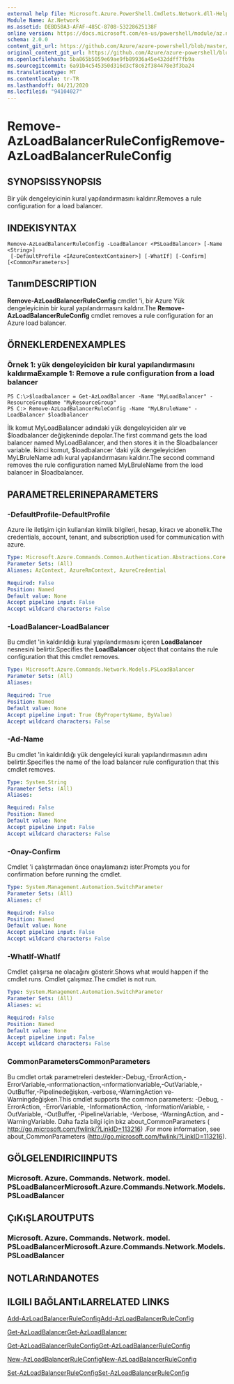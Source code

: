 ```yaml
---
external help file: Microsoft.Azure.PowerShell.Cmdlets.Network.dll-Help.xml
Module Name: Az.Network
ms.assetid: DEBD58A3-AFAF-485C-8708-53228625138F
online version: https://docs.microsoft.com/en-us/powershell/module/az.network/remove-azloadbalancerruleconfig
schema: 2.0.0
content_git_url: https://github.com/Azure/azure-powershell/blob/master/src/Network/Network/help/Remove-AzLoadBalancerRuleConfig.md
original_content_git_url: https://github.com/Azure/azure-powershell/blob/master/src/Network/Network/help/Remove-AzLoadBalancerRuleConfig.md
ms.openlocfilehash: 5ba865b5059e69ae9fb89936a45e432ddff7fb9a
ms.sourcegitcommit: 6a91b4c545350d316d3cf8c62f384478e3f3ba24
ms.translationtype: MT
ms.contentlocale: tr-TR
ms.lasthandoff: 04/21/2020
ms.locfileid: "94104027"
---
```

# <span data-ttu-id="a5b8b-101">Remove-AzLoadBalancerRuleConfig</span><span class="sxs-lookup"><span data-stu-id="a5b8b-101">Remove-AzLoadBalancerRuleConfig</span></span>

## <span data-ttu-id="a5b8b-102">SYNOPSIS</span><span class="sxs-lookup"><span data-stu-id="a5b8b-102">SYNOPSIS</span></span>
<span data-ttu-id="a5b8b-103">Bir yük dengeleyicinin kural yapılandırmasını kaldırır.</span><span class="sxs-lookup"><span data-stu-id="a5b8b-103">Removes a rule configuration for a load balancer.</span></span>

## <span data-ttu-id="a5b8b-104">INDEKI</span><span class="sxs-lookup"><span data-stu-id="a5b8b-104">SYNTAX</span></span>

```
Remove-AzLoadBalancerRuleConfig -LoadBalancer <PSLoadBalancer> [-Name <String>]
 [-DefaultProfile <IAzureContextContainer>] [-WhatIf] [-Confirm] [<CommonParameters>]
```

## <span data-ttu-id="a5b8b-105">Tanım</span><span class="sxs-lookup"><span data-stu-id="a5b8b-105">DESCRIPTION</span></span>
<span data-ttu-id="a5b8b-106">**Remove-AzLoadBalancerRuleConfig** cmdlet 'i, bir Azure Yük dengeleyicinin bir kural yapılandırmasını kaldırır.</span><span class="sxs-lookup"><span data-stu-id="a5b8b-106">The **Remove-AzLoadBalancerRuleConfig** cmdlet removes a rule configuration for an Azure load balancer.</span></span>

## <span data-ttu-id="a5b8b-107">ÖRNEKLERDEN</span><span class="sxs-lookup"><span data-stu-id="a5b8b-107">EXAMPLES</span></span>

### <span data-ttu-id="a5b8b-108">Örnek 1: yük dengeleyiciden bir kural yapılandırmasını kaldırma</span><span class="sxs-lookup"><span data-stu-id="a5b8b-108">Example 1: Remove a rule configuration from a load balancer</span></span>
```
PS C:\>$loadbalancer = Get-AzLoadBalancer -Name "MyLoadBalancer" -ResourceGroupName "MyResourceGroup"
PS C:> Remove-AzLoadBalancerRuleConfig -Name "MyLBruleName" -LoadBalancer $loadbalancer
```

<span data-ttu-id="a5b8b-109">İlk komut MyLoadBalancer adındaki yük dengeleyiciden alır ve $loadbalancer değişkeninde depolar.</span><span class="sxs-lookup"><span data-stu-id="a5b8b-109">The first command gets the load balancer named MyLoadBalancer, and then stores it in the $loadbalancer variable.</span></span>
<span data-ttu-id="a5b8b-110">İkinci komut, $loadbalancer 'daki yük dengeleyiciden MyLBruleName adlı kural yapılandırmasını kaldırır.</span><span class="sxs-lookup"><span data-stu-id="a5b8b-110">The second command removes the rule configuration named MyLBruleName from the load balancer in $loadbalancer.</span></span>

## <span data-ttu-id="a5b8b-111">PARAMETRELERINE</span><span class="sxs-lookup"><span data-stu-id="a5b8b-111">PARAMETERS</span></span>

### <span data-ttu-id="a5b8b-112">-DefaultProfile</span><span class="sxs-lookup"><span data-stu-id="a5b8b-112">-DefaultProfile</span></span>
<span data-ttu-id="a5b8b-113">Azure ile iletişim için kullanılan kimlik bilgileri, hesap, kiracı ve abonelik.</span><span class="sxs-lookup"><span data-stu-id="a5b8b-113">The credentials, account, tenant, and subscription used for communication with azure.</span></span>

```yaml
Type: Microsoft.Azure.Commands.Common.Authentication.Abstractions.Core.IAzureContextContainer
Parameter Sets: (All)
Aliases: AzContext, AzureRmContext, AzureCredential

Required: False
Position: Named
Default value: None
Accept pipeline input: False
Accept wildcard characters: False
```

### <span data-ttu-id="a5b8b-114">-LoadBalancer</span><span class="sxs-lookup"><span data-stu-id="a5b8b-114">-LoadBalancer</span></span>
<span data-ttu-id="a5b8b-115">Bu cmdlet 'in kaldırıldığı kural yapılandırmasını içeren **LoadBalancer** nesnesini belirtir.</span><span class="sxs-lookup"><span data-stu-id="a5b8b-115">Specifies the **LoadBalancer** object that contains the rule configuration that this cmdlet removes.</span></span>

```yaml
Type: Microsoft.Azure.Commands.Network.Models.PSLoadBalancer
Parameter Sets: (All)
Aliases:

Required: True
Position: Named
Default value: None
Accept pipeline input: True (ByPropertyName, ByValue)
Accept wildcard characters: False
```

### <span data-ttu-id="a5b8b-116">-Ad</span><span class="sxs-lookup"><span data-stu-id="a5b8b-116">-Name</span></span>
<span data-ttu-id="a5b8b-117">Bu cmdlet 'in kaldırıldığı yük dengeleyici kuralı yapılandırmasının adını belirtir.</span><span class="sxs-lookup"><span data-stu-id="a5b8b-117">Specifies the name of the load balancer rule configuration that this cmdlet removes.</span></span>

```yaml
Type: System.String
Parameter Sets: (All)
Aliases:

Required: False
Position: Named
Default value: None
Accept pipeline input: False
Accept wildcard characters: False
```

### <span data-ttu-id="a5b8b-118">-Onay</span><span class="sxs-lookup"><span data-stu-id="a5b8b-118">-Confirm</span></span>
<span data-ttu-id="a5b8b-119">Cmdlet 'i çalıştırmadan önce onaylamanızı ister.</span><span class="sxs-lookup"><span data-stu-id="a5b8b-119">Prompts you for confirmation before running the cmdlet.</span></span>

```yaml
Type: System.Management.Automation.SwitchParameter
Parameter Sets: (All)
Aliases: cf

Required: False
Position: Named
Default value: None
Accept pipeline input: False
Accept wildcard characters: False
```

### <span data-ttu-id="a5b8b-120">-WhatIf</span><span class="sxs-lookup"><span data-stu-id="a5b8b-120">-WhatIf</span></span>
<span data-ttu-id="a5b8b-121">Cmdlet çalışırsa ne olacağını gösterir.</span><span class="sxs-lookup"><span data-stu-id="a5b8b-121">Shows what would happen if the cmdlet runs.</span></span> <span data-ttu-id="a5b8b-122">Cmdlet çalışmaz.</span><span class="sxs-lookup"><span data-stu-id="a5b8b-122">The cmdlet is not run.</span></span>

```yaml
Type: System.Management.Automation.SwitchParameter
Parameter Sets: (All)
Aliases: wi

Required: False
Position: Named
Default value: None
Accept pipeline input: False
Accept wildcard characters: False
```

### <span data-ttu-id="a5b8b-123">CommonParameters</span><span class="sxs-lookup"><span data-stu-id="a5b8b-123">CommonParameters</span></span>
<span data-ttu-id="a5b8b-124">Bu cmdlet ortak parametreleri destekler:-Debug,-ErrorAction,-ErrorVariable,-ınformationaction,-ınformationvariable,-OutVariable,-OutBuffer,-Pipelinedeğişken,-verbose,-WarningAction ve-Warningdeğişken.</span><span class="sxs-lookup"><span data-stu-id="a5b8b-124">This cmdlet supports the common parameters: -Debug, -ErrorAction, -ErrorVariable, -InformationAction, -InformationVariable, -OutVariable, -OutBuffer, -PipelineVariable, -Verbose, -WarningAction, and -WarningVariable.</span></span> <span data-ttu-id="a5b8b-125">Daha fazla bilgi için bkz about_CommonParameters ( http://go.microsoft.com/fwlink/?LinkID=113216) .</span><span class="sxs-lookup"><span data-stu-id="a5b8b-125">For more information, see about_CommonParameters (http://go.microsoft.com/fwlink/?LinkID=113216).</span></span>

## <span data-ttu-id="a5b8b-126">GÖLGELENDIRICI</span><span class="sxs-lookup"><span data-stu-id="a5b8b-126">INPUTS</span></span>

### <span data-ttu-id="a5b8b-127">Microsoft. Azure. Commands. Network. model. PSLoadBalancer</span><span class="sxs-lookup"><span data-stu-id="a5b8b-127">Microsoft.Azure.Commands.Network.Models.PSLoadBalancer</span></span>

## <span data-ttu-id="a5b8b-128">ÇıKıŞLAR</span><span class="sxs-lookup"><span data-stu-id="a5b8b-128">OUTPUTS</span></span>

### <span data-ttu-id="a5b8b-129">Microsoft. Azure. Commands. Network. model. PSLoadBalancer</span><span class="sxs-lookup"><span data-stu-id="a5b8b-129">Microsoft.Azure.Commands.Network.Models.PSLoadBalancer</span></span>

## <span data-ttu-id="a5b8b-130">NOTLARıNDA</span><span class="sxs-lookup"><span data-stu-id="a5b8b-130">NOTES</span></span>

## <span data-ttu-id="a5b8b-131">ILGILI BAĞLANTıLAR</span><span class="sxs-lookup"><span data-stu-id="a5b8b-131">RELATED LINKS</span></span>

[<span data-ttu-id="a5b8b-132">Add-AzLoadBalancerRuleConfig</span><span class="sxs-lookup"><span data-stu-id="a5b8b-132">Add-AzLoadBalancerRuleConfig</span></span>](./Add-AzLoadBalancerRuleConfig.md)

[<span data-ttu-id="a5b8b-133">Get-AzLoadBalancer</span><span class="sxs-lookup"><span data-stu-id="a5b8b-133">Get-AzLoadBalancer</span></span>](./Get-AzLoadBalancer.md)

[<span data-ttu-id="a5b8b-134">Get-AzLoadBalancerRuleConfig</span><span class="sxs-lookup"><span data-stu-id="a5b8b-134">Get-AzLoadBalancerRuleConfig</span></span>](./Get-AzLoadBalancerRuleConfig.md)

[<span data-ttu-id="a5b8b-135">New-AzLoadBalancerRuleConfig</span><span class="sxs-lookup"><span data-stu-id="a5b8b-135">New-AzLoadBalancerRuleConfig</span></span>](./New-AzLoadBalancerRuleConfig.md)

[<span data-ttu-id="a5b8b-136">Set-AzLoadBalancerRuleConfig</span><span class="sxs-lookup"><span data-stu-id="a5b8b-136">Set-AzLoadBalancerRuleConfig</span></span>](./Set-AzLoadBalancerRuleConfig.md)


